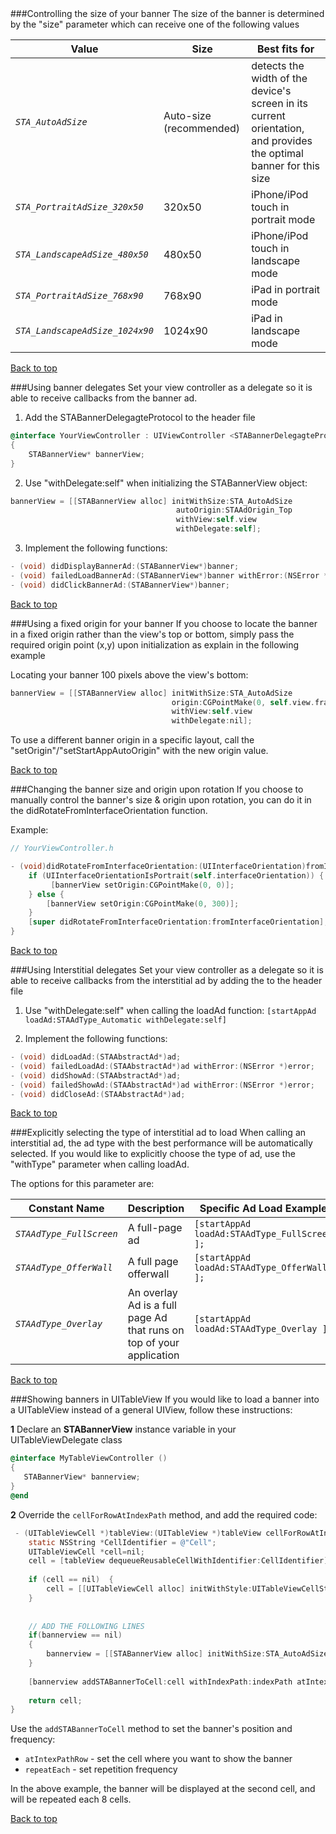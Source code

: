 <a name="top">
<a name="ControllingBannerSize" />
###Controlling the size of your banner
The size of the banner is determined by the "size" parameter which can receive one of the following values

Value | Size | Best fits for
--- | --- | ---
*`STA_AutoAdSize`* | Auto-size (recommended) | detects the width of the device's screen in its current orientation, and provides the optimal banner for this size
*`STA_PortraitAdSize_320x50`* | 320x50 | iPhone/iPod touch in portrait mode
*`STA_LandscapeAdSize_480x50`* | 480x50 | iPhone/iPod touch in landscape mode
*`STA_PortraitAdSize_768x90`* | 768x90 | iPad in portrait mode
*`STA_LandscapeAdSize_1024x90`* | 1024x90 | iPad in landscape mode

[Back to top](#top)

<a name="UsingBannerDelegates" />
###Using banner delegates
Set your view controller as a delegate so it is able to receive callbacks from the banner ad.

1. Add the STABannerDelegagteProtocol to the header file
```objectivec
@interface YourViewController : UIViewController <STABannerDelegagteProtocol>
{
    STABannerView* bannerView;  
} 
```

2. Use "withDelegate:self" when initializing the STABannerView object:
 ```objectivec
 bannerView = [[STABannerView alloc] initWithSize:STA_AutoAdSize 
                                      autoOrigin:STAAdOrigin_Top                 
                                      withView:self.view 
                                      withDelegate:self];
 ```

3. Implement the following functions:
 ```objectivec
- (void) didDisplayBannerAd:(STABannerView*)banner;
- (void) failedLoadBannerAd:(STABannerView*)banner withError:(NSError *)error;
- (void) didClickBannerAd:(STABannerView*)banner;
 ```

[Back to top](#top)

<a name="UsingFixedOriginBanner" />
###Using a fixed origin for your banner
If you choose to locate the banner in a fixed origin rather than the view's top or bottom, simply pass the required origin point (x,y) upon initialization as explain in the following example

Locating your banner 100 pixels above the view's bottom:
```objectivec
bannerView = [[STABannerView alloc] initWithSize:STA_AutoAdSize 
                                    origin:CGPointMake(0, self.view.frame.size.height - 100) 
                                    withView:self.view 
                                    withDelegate:nil];
```
To use a different banner origin in a specific layout, call the "setOrigin"/"setStartAppAutoOrigin" with the new origin value.

[Back to top](#top)

<a name="ChangingBanner" />
###Changing the banner size and origin upon rotation
If you choose to manually control the banner's size & origin upon rotation, you can do it in the didRotateFromInterfaceOrientation function. 

Example:
```objectivec
// YourViewController.h

- (void)didRotateFromInterfaceOrientation:(UIInterfaceOrientation)fromInterfaceOrientation {
    if (UIInterfaceOrientationIsPortrait(self.interfaceOrientation)) {
         [bannerView setOrigin:CGPointMake(0, 0)];
    } else {	
        [bannerView setOrigin:CGPointMake(0, 300)];
    }
    [super didRotateFromInterfaceOrientation:fromInterfaceOrientation];
}
```

[Back to top](#top)

<a name="UsingInterstitialDelegate" />
###Using Interstitial delegates
Set your view controller as a delegate so it is able to receive callbacks from the interstitial ad by adding the <STADelegateProtocol> to the header file

1. Use "withDelegate:self" when calling the loadAd function:
 ```[startAppAd loadAd:STAAdType_Automatic withDelegate:self]```

2. Implement the following functions:
 ```objectivec
- (void) didLoadAd:(STAAbstractAd*)ad;
- (void) failedLoadAd:(STAAbstractAd*)ad withError:(NSError *)error;
- (void) didShowAd:(STAAbstractAd*)ad;
- (void) failedShowAd:(STAAbstractAd*)ad withError:(NSError *)error;
- (void) didCloseAd:(STAAbstractAd*)ad;
```

[Back to top](#top)

<a name="SelectInterstitialType" />
###Explicitly selecting the type of interstitial ad to load
When calling an interstitial ad, the ad type with the best performance will be automatically selected. If you would like to explicitly choose the type of ad, use the "withType" parameter when calling loadAd. 

The options for this parameter are:

Constant Name | Description | Specific Ad Load Example
--- | --- | ---
*`STAAdType_FullScreen`* | A full-page ad | `[startAppAd loadAd:STAAdType_FullScreen ];`
*`STAAdType_OfferWall`* | A full page offerwall | `[startAppAd loadAd:STAAdType_OfferWall ];`
*`STAAdType_Overlay`* | An overlay Ad is a full page Ad that runs on top of your application  | `[startAppAd loadAd:STAAdType_Overlay ];`

[Back to top](#top)

<a name="table-view" />
###Showing banners in UITableView
If you would like to load a banner into a UITableView instead of a general UIView, follow these instructions:

**1** Declare an **STABannerView** instance variable in your UITableViewDelegate class

 ```objectivec
@interface MyTableViewController ()
{
    STABannerView* bannerview;
}
@end
 ```
 
**2** Override the ``cellForRowAtIndexPath`` method, and add the required code:

```objectivec
 - (UITableViewCell *)tableView:(UITableView *)tableView cellForRowAtIndexPath:(NSIndexPath *)indexPath {
    static NSString *CellIdentifier = @"Cell";
    UITableViewCell *cell=nil;
    cell = [tableView dequeueReusableCellWithIdentifier:CellIdentifier];
    
    if (cell == nil)  {
        cell = [[UITableViewCell alloc] initWithStyle:UITableViewCellStyleDefault reuseIdentifier:CellIdentifier];
    }
    
    
    // ADD THE FOLLOWING LINES
    if(bannerview == nil)
    {
        bannerview = [[STABannerView alloc] initWithSize:STA_AutoAdSize autoOrigin:STAAdOrigin_Top withView:cell withDelegate:self];
    }
    
    [bannerview addSTABannerToCell:cell withIndexPath:indexPath atIntexPathRow:2 repeatEach:8];
    
    return cell;
}
```

Use the ``addSTABannerToCell`` method to set the banner's position and frequency:
+ ``atIntexPathRow`` - set the cell where you want to show the banner
+ ``repeatEach`` - set repetition frequency

In the above example, the banner will be displayed at the second cell, and will be repeated each 8 cells.

[Back to top](#top)

